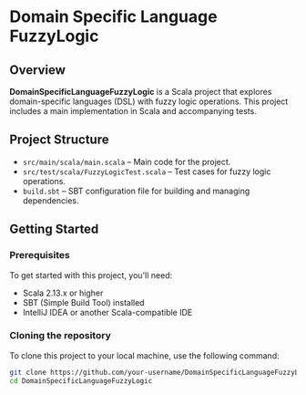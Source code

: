 # Domain Specific Language FuzzyLogic

## Overview
**DomainSpecificLanguageFuzzyLogic** is a Scala project that explores domain-specific languages (DSL) with fuzzy logic operations. This project includes a main implementation in Scala and accompanying tests.

## Project Structure
- `src/main/scala/main.scala` – Main code for the project.
- `src/test/scala/FuzzyLogicTest.scala` – Test cases for fuzzy logic operations.
- `build.sbt` – SBT configuration file for building and managing dependencies.

## Getting Started

### Prerequisites
To get started with this project, you'll need:
- Scala 2.13.x or higher
- SBT (Simple Build Tool) installed
- IntelliJ IDEA or another Scala-compatible IDE

### Cloning the repository
To clone this project to your local machine, use the following command:

```bash
git clone https://github.com/your-username/DomainSpecificLanguageFuzzyLogic.git
cd DomainSpecificLanguageFuzzyLogic

